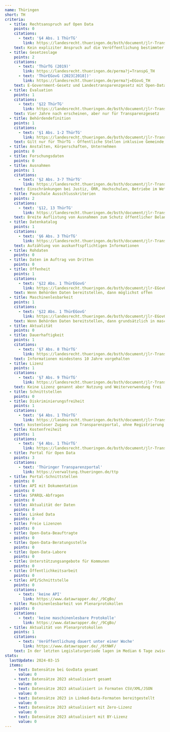 ```yaml
---
name: Thüringen
short: TH
criteria:
  - title: Rechtsanspruch auf Open Data
    points: 0
    citations:
      - text: '§4 Abs. 1 ThürTG'
        link: https://landesrecht.thueringen.de/bsth/document/jlr-TranspGTHpP4
    text: Kein expliziter Anspruch auf die Veröffentlichung bestimmter Informationen
  - title: Gesetzeslage
    points: 2
    citations:
      - text: 'ThürTG (2019)'
        link: https://landesrecht.thueringen.de/perma?j=TranspG_TH
      - text: 'ThürEGovG (2023[2018])'
        link: https://landesrecht.thueringen.de/perma?j=EGovG_TH
    text: E-Government-Gesetz und Landestransparenzgesetz mit Open-Data-Einsprengseln
  - title: Evaluation
    points: 1
    citations:
      - text: '§22 ThürTG'
        link: https://landesrecht.thueringen.de/bsth/document/jlr-TranspGTHpP22/part/S
    text: Vier Jahre nach erscheinen, aber nur für Transparenzgesetz
  - title: Behördendefinition
    points: 1
    citations:
      - text: '§1 Abs. 1-2 ThürTG'
        link: https://landesrecht.thueringen.de/bsth/document/jlr-TranspGTHpP1
    text: Gilt nur für ThürTG - Öffentliche Stellen inklusive Gemeinde, sowie andere die öffentlich-rechtliche Aufgaben wahrnehmen.
  - title: Anstalten, Körperschaften, Unternehmen
    points: 0
  - title: Forschungsdaten
    points: 0
  - title: Ausnahmen
    points: 1
    citations:
      - text: '§2 Abs. 3-7 ThürTG'
        link: https://landesrecht.thueringen.de/bsth/document/jlr-TranspGTHpP2
    text: Einschränkungen bei Justiz, ÖRR, Hochschulen, Betriebe im Wettbewerb, grundlagen– und anwendungsorientierte Forschung
  - title: Pauschale Ausschlusskriterien
    points: 2
    citations:
      - text: '§12, 13 ThürTG'
        link: https://landesrecht.thueringen.de/bsth/document/jlr-TranspGTHpP12
    text: Breite Auflistung von Ausnahmen zum Schutz öffentlicher Belange und privater Interessen
  - title: Datenkatalog
    points: 1
    citations:
      - text: '§6 Abs. 3 ThürTG'
        link: https://landesrecht.thueringen.de/bsth/document/jlr-TranspGTHpP6
    text: Aufzählung von auskunftspflichtigen Informationen
  - title: Rohdaten
    points: 0
  - title: Daten im Auftrag von Dritten
    points: 0
  - title: Offenheit
    points: 1
    citations:
      - text: '§22 Abs. 1 ThürEGovG'
        link: https://landesrecht.thueringen.de/bsth/document/jlr-EGovGTHpP22
    text: Wenn Behörden Daten bereitstellen, dann möglichst offen
  - title: Maschinenlesbarkeit
    points: 1
    citations:
      - text: '§22 Abs. 1 ThürEGovG'
        link: https://landesrecht.thueringen.de/bsth/document/jlr-EGovGTHpP22
    text: Wenn Behörden Daten bereitstellen, dann grundsätzlich in maschinenlesbaren Formaten
  - title: Aktualität
    points: 0
  - title: Dauerhaftigkeit
    points: 1
    citations:
      - text: '§7 Abs. 8 ThürTG'
        link: https://landesrecht.thueringen.de/bsth/document/jlr-TranspGTHpP7
    text: Informationen mindestens 10 Jahre vorgehalten
  - title: Lizenz
    points: 1
    citations:
      - text: '§7 Abs. 9 ThürTG'
        link: https://landesrecht.thueringen.de/bsth/document/jlr-TranspGTHpP7
    text: Keine Lizenz genannt aber Nutzung und Weiterverwendung frei
  - title: Schnittstellen
    points: 0
  - title: Diskriminierungsfreiheit
    points: 1
    citations:
      - text: '§4 Abs. 1 ThürTG'
        link: https://landesrecht.thueringen.de/bsth/document/jlr-TranspGTHpP4
    text: kostenloser Zugang zum Transparenzportal, ohne Registrierung
  - title: Kostenfreiheit
    points: 1
    citations:
      - text: '§4 Abs. 1 ThürTG'
        link: https://landesrecht.thueringen.de/bsth/document/jlr-TranspGTHpP4
  - title: Portal für Open Data
    points: 3
    citations:
      - text: 'Thüringer Transparenzportal'
        link: https://verwaltung.thueringen.de/ttp
  - title: Portal-Schnittstellen
    points: 0
  - title: API mit Dokumentation
    points: 0
  - title: SPARQL-Abfragen
    points: 0
  - title: Aktualität der Daten
    points: 0
  - title: Linked Data
    points: 0
  - title: Freie Lizenzen
    points: 0
  - title: Open-Data-Beauftragte
    points: 0
  - title: Open-Data-Beratungsstelle
    points: 0
  - title: Open-Data-Labore
    points: 0
  - title: Unterstützungsangebote für Kommunen
    points: 0
  - title: Öffentlichkeitsarbeit
    points: 0
  - title: API/Schnittstelle
    points: 0
    citations:
      - text: 'keine API'
        link: https://www.datawrapper.de/_/9CgBo/
  - title: Maschinenlesbarkeit von Plenarprotokollen
    points: 0
    citations:
      - text: 'keine maschinenlesbare Protokolle'
        link: https://www.datawrapper.de/_/9CgBo/
  - title: Aktualität von Plenarprotokollen
    points: 1
    citations:
      - text: 'Veröffentlichung dauert unter einer Woche'
        link: https://www.datawrapper.de/_/6tNWF/
    text: In der letzten Legislaturperiode lagen im Median 6 Tage zwischen Sitzung und Veröffentlichung.
stats:
  lastUpdate: 2024-03-15
  items:
    - text: Datensätze bei GovData gesamt
      value: 0
    - text: Datensätze 2023 aktualisiert gesamt
      value: 0
    - text: Datensätze 2023 aktualisiert in Formaten CSV/XML/JSON
      value: 0
    - text: Datensätze 2023 in Linked-Data-Formaten bereitgestellt
      value: 0
    - text: Datensätze 2023 aktualisiert mit Zero-Lizenz
      value: 0
    - text: Datensätze 2023 aktualisiert mit BY-Lizenz
      value: 0
---
```

